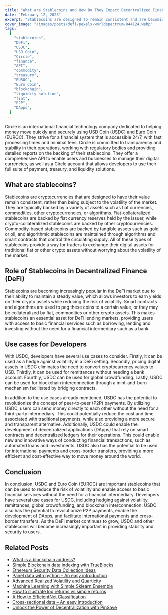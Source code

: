 ```yaml
---
title: "What are Stablecoins and How Do They Impact Decentralized Finance"
date: "February 12, 2023"
excerpt: "Stablecoins are designed to remain consistent and are becoming increasingly popular in the DeFi market due to their ability to maintain a steady value."
cover_image: "/images/posts/defi/pexels-worldspectrum-844124.webp"
tags:
  [
    "stablecoins",
    "DeFi",
    "USDC",
    "USD Coin",
    "Circle",
    "finance",
    "API",
    "commodity",
    "treasury",
    "EUROC",
    "Euro Coin",
    "blockchain",
    "liquidity solution",
    "fiat",
    "P2P",
    "DApps",
  ]
---
```


Circle is an international financial technology company dedicated to helping money move quickly and securely using USD Coin (USDC) and Euro Coin (EUROC). They strive for a financial system that is accessible 24/7, with fast processing times and minimal fees. Circle is committed to transparency and stability in their operations, working with regulatory bodies and providing detailed reports on the backing of their stablecoins. They offer a comprehensive API to enable users and businesses to manage their digital currencies, as well as a Circle account that allows developers to use their full suite of payment, treasury, and liquidity solutions.

## What are stablecoins?

Stablecoins are cryptocurrencies that are designed to have their value remain consistent, rather than being subject to the volatility of the market. They are typically backed by a variety of assets such as fiat currencies, commodities, other cryptocurrencies, or algorithms. Fiat-collateralized stablecoins are backed by fiat currency reserves held by the issuer, while crypto-collateralized stablecoins are backed by other cryptocurrencies. Commodity-based stablecoins are backed by tangible assets such as gold or oil, and algorithmic stablecoins are maintained through algorithms and smart contracts that control the circulating supply. All of these types of stablecoins provide a way for traders to exchange their digital assets for traditional fiat or other crypto assets without worrying about the volatility of the market.

## Role of Stablecoins in Decentralized Finance (DeFi)

Stablecoins are becoming increasingly popular in the DeFi market due to their ability to maintain a steady value, which allows investors to earn yields on their crypto assets while reducing the risk of volatility. Smart contracts and algorithms are used to peg these coins to a certain value, or they may be collateralized by fiat, commodities or other crypto assets. This makes stablecoins an essential asset for DeFi lending markets, providing users with access to basic financial services such as borrowing, lending and investing without the need for a financial intermediary such as a bank.

## Use cases for Developers

With USDC, developers have several use cases to consider. Firstly, it can be used as a hedge against volatility in a DeFi setting. Secondly, pricing digital assets in USDC eliminates the need to convert cryptocurrency values to USD. Thirdly, it can be used for remittances without needing a bank account. Fourthly, USDC can be used for global crowdfunding. Lastly, USDC can be used for blockchain interconnection through a mint-and-burn mechanism facilitated by bridging contracts.

In addition to the use cases already mentioned, USDC has the potential to revolutionize the concept of peer-to-peer (P2P) payments. By utilizing USDC, users can send money directly to each other without the need for a third-party intermediary. This could potentially reduce the cost and time associated with traditional payments, while also providing a more secure and transparent alternative. Additionally, USDC could enable the development of decentralized applications (DApps) that rely on smart contracts and decentralized ledgers for their operations. This could enable new and innovative ways of conducting financial transactions, such as automated loans and investments. USDC also has the potential to be used for international payments and cross-border transfers, providing a more efficient and cost-effective way to move money around the world.

## Conclusion

In conclusion, USDC and Euro Coin (EUROC) are important stablecoins that can be used to reduce the risk of volatility and enable access to basic financial services without the need for a financial intermediary. Developers have several use cases for USDC, including hedging against volatility, remittances, global crowdfunding, and blockchain interconnection. USDC also has the potential to revolutionize P2P payments, enable the development of DApps, and facilitate international payments and cross-border transfers. As the DeFi market continues to grow, USDC and other stablecoins will become increasingly important in providing stability and security to users.

## Related Posts

- [What is a blockchain address?](https://dspyt.com/what-is-blockchain-address)
- [Simple Blockchain data indexing with TrueBlocks](https://dspyt.com/blockchain-data-indexer-with-trueblocks)
- [Ethereum Security Data Collection Ideas](https://dspyt.com/data_collection_ideas)
- [Panel data with python – An easy introduction](https://dspyt.com/panel-data-econometrics-an-introduction-with-an-example-in-python)
- [Advanced Realized Volatility and Quarticity](https://dspyt.com/advanced-realized-volatility-and-quarticity)
- [Machine Learning with Simple Sklearn Ensemble](https://dspyt.com/machine-learning-simple-sklearn-ensemble)
- [How to illustrate log returns vs simple returns](https://dspyt.com/simple-returns-log-return-and-volatility-simple-introduction)
- [A How to EfficientNet Classification](https://dspyt.com/efficientnet-classification)
- [Cross-sectional data – An easy introduction](https://dspyt.com/cross-sectional-data-an-easy-introduction)
- [Unlock the Power of Decentralization with PinSave](https://dspyt.com/PinSave)
